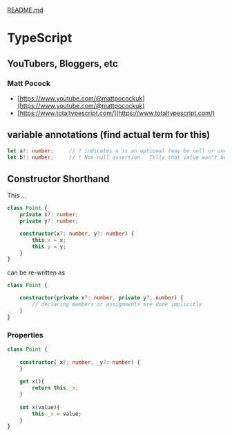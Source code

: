 [README.md](README.md)

# TypeScript

## YouTubers, Bloggers, etc

### Matt Pocock

- [https://www.youtube.com/@mattpocockuk](https://www.youtube.com/@mattpocockuk)
- [https://www.totaltypescript.com/](https://www.totaltypescript.com/)


## variable annotations (find actual term for this)

```typescript
let a?: number;     // ? indicates a is an optional (may be null or undefined)
let b!: number;     // ! Non-null assertion.  Tells that value won't be null or undefined
```


## Constructor Shorthand

This ...
```typescript
class Point {
    private x?: number;
    private y?: number;

    constructor(x?: number, y?: number) {
        this.x = x;
        this.y = y;
    }
}
```

can be re-written as

```typescript
class Point {

    constructor(private x?: number, private y?: number) {
        // declaring members or assignments are done implicitly
    }
}
```

### Properties

```typescript
class Point {
    
    constructor(_x?: number, _y?: number) {
    }
    
    get x(){
        return this._x;
    }
    
    set x(value){
        this._x = value;
    }
}
```
